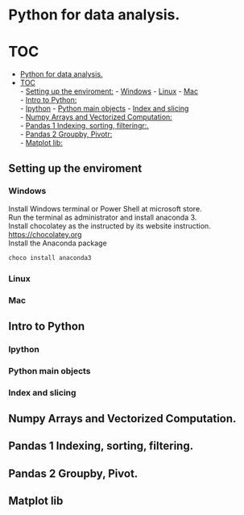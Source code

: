 Python for data analysis.  
==========================

# TOC

- [Python for data analysis.](#python-for-data-analysis)  
- [TOC](#toc)  
        - [Setting up the enviroment:](#setting-up-the-enviroment)
                - [Windows](#windows)
                - [Linux](#linux)
                - [Mac](#mac)  
        - [Intro to Python:](#intro-to-python)  
                - [Ipython](#ipython)
                - [Python main objects](#python-main-objects)
                - [Index and slicing](#index-and-slicing)  
        - [Numpy Arrays and Vectorized Computation:](#numpy-arrays-and-vectorized-computation)  
        - [Pandas 1 Indexing, sorting, filteringr:.](#pandas-1-indexing-sorting-filtering)  
        - [Pandas 2  Groupby, Pivotr:](#pandas-2--groupby-pivot)  
        - [Matplot lib:](#matplot-lib)  

## Setting up the enviroment   

### Windows  

Install Windows terminal or Power Shell at microsoft store.  
Run the terminal as administrator and install anaconda 3.  
Install chocolatey as the instructed by its website instruction.  
https://chocolatey.org  
Install the Anaconda package  
```bash
choco install anaconda3
```
### Linux 

### Mac 

## Intro to Python   
### Ipython  
### Python main objects    
### Index and slicing  

## Numpy Arrays and Vectorized Computation.  

## Pandas 1 Indexing, sorting, filtering.  

## Pandas 2  Groupby, Pivot.  

## Matplot lib  


